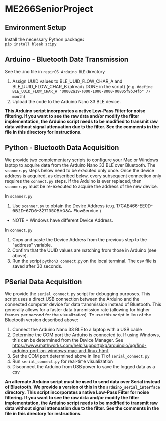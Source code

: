 # ME266SeniorProject

## Environment Setup
Install the necessary Python packages\
`pip install bleak scipy`

## Arduino - Bluetooth Data Transmission
See the .ino file in `repirOS_Arduino_BLE` directory
1. Assign UUID values to BLE_UUID_FLOW_CHAR_A and BLE_UUID_FLOW_CHAR_B (already DONE in the script)
(e.g. `#define BLE_UUID_FLOW_CHAR_A "00002a19-0000-1000-8000-00805f9b34fb" // mouth`)
2. Upload the code to the Arduino Nano 33 BLE device.

**This Arduino script incorporates a native Low-Pass Filter for noise filtering. If you want to see the raw data and/or modify the filter implementation, the Arduino script needs to be modified to transmit raw data without signal attenuation due to the filter. See the comments in the file in this directory for instructions.**

## Python - Bluetooth Data Acquisition
We provide two complementary scripts to configure your Mac or Windows laptop to acquire data from the Arduino Nano 33 BLE over Bluetooth. The `scanner.py` steps below need to be executed only once. Once the device address is acquired, as described below, every subsequent connection only requires the `connect.py` steps. If  the Arduino is ever replaced, then `scanner.py` must be re-executed to acquire the address of the new device. 

In `scanner.py`
1. Use `scanner.py` to obtain the Device Address (e.g. 17CAE466-EE0D-6B2D-67D6-3271350BA08A: FlowService )
* NOTE * Windows have different Device Address.

In `connect.py`
1. Copy and paste the Device Address from the previous step to the "address" variable.
2. Confirm that the UUID values are matching from those in Arduino (see above). 
3. Run the script `python3 connect.py` on the local terminal. The csv file is saved after 30 seconds.


## PSerial Data Acquisition 
We provide the `serial_connect.py` script for debugging purposes. This script uses a direct USB connection between the Arduino and the connected computer device for data transmission instead of Bluetooth. This generally allows for a faster data transmission rate (allowing for higher frames per second for the visualization). To use this script in lieu of the Bluetooth version described above:
1. Connect the Arduino Nano 33 BLE to a laptop with a USB cable
2. Determine the COM port the Arduino is connected to. If using Windows, this can be determined from the Device Manager. See https://www.mathworks.com/help/supportpkg/arduinoio/ug/find-arduino-port-on-windows-mac-and-linux.html.
3. Set the COM port determined above in line 11 of `serial_connect.py`
4. Run `serial_connect.py` for real-time visualization 
5. Disconnect the Arduino from USB power to save the logged data as a csv

**An alternate Arduino script must be used to send data over Serial instead of Bluetooth. We provide a version of this in the `arduino_serial_interface` directory. This script incorporates a native Low-Pass Filter for noise filtering. If you want to see the raw data and/or modify the filter implementation, the Arduino script needs to be modified to transmit raw data without signal attenuation due to the filter. See the comments in the file in this directory for instructions.**
